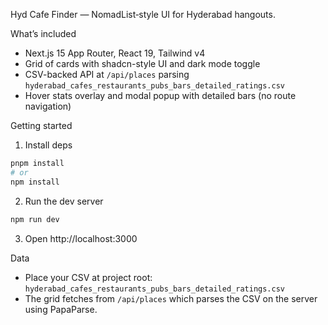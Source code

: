 Hyd Cafe Finder — NomadList‑style UI for Hyderabad hangouts.

What’s included
- Next.js 15 App Router, React 19, Tailwind v4
- Grid of cards with shadcn-style UI and dark mode toggle
- CSV-backed API at `/api/places` parsing `hyderabad_cafes_restaurants_pubs_bars_detailed_ratings.csv`
- Hover stats overlay and modal popup with detailed bars (no route navigation)

Getting started

1) Install deps
```powershell
pnpm install
# or
npm install
```

2) Run the dev server
```powershell
npm run dev
```

3) Open http://localhost:3000

Data
- Place your CSV at project root: `hyderabad_cafes_restaurants_pubs_bars_detailed_ratings.csv`
- The grid fetches from `/api/places` which parses the CSV on the server using PapaParse.
